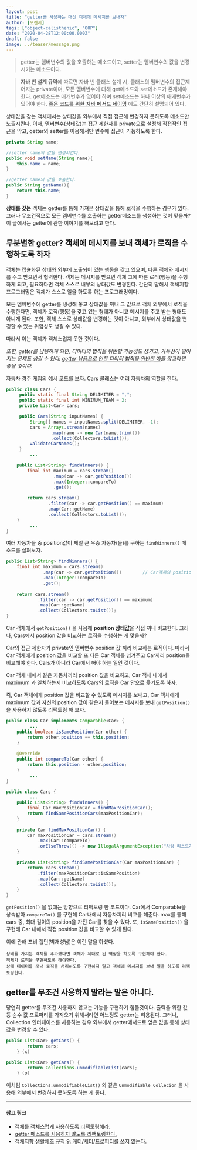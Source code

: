 ```yaml
---
layout: post
title: "getter를 사용하는 대신 객체에 메시지를 보내자"
author: [오렌지]
tags: ["object-calisthenic", "OOP"]
date: "2020-04-28T12:00:00.000Z"
draft: false
image: ../teaser/message.png
---
```


 > getter는 멤버변수의 값을 호출하는 메소드이고, setter는 멤버변수의 값을 변경시키는 메소드이다.


 > **자바 빈  설계 규약**에 따르면 자바 빈 클래스 설계 시,
 > 클래스의 멤버변수의 접근제어자는 private이며, 모든 멤버변수에 대해 get메소드와 set메소드가 존재해야 한다.
 > get메소드는 매개변수가 없어야 하며 set메소드는 하나 이상의 매개변수가 있어야 한다.
 > [좋은 코드를 위한 자바 메서드 네이밍](https://woowacourse.github.io/javable/2020-04-26/Method-Naming) 에도 간단히 설명되어 있다.

상태값을 갖는 객체에서는 상태값을 외부에서 직접 접근해 변경하지 못하도록 메소드만 노출시킨다.
이때, 멤버변수(상태값)는 접근 제한자를 private으로 설정해 직접적인 접근을 막고, getter와 setter를 이용해서만 변수에 접근이 가능하도록 한다.


```java
private String name;

//setter name의 값을 변경시킨다.
public void setName(String name){
    this.name = name;
}

//getter name의 값을 호출한다.
public String getName(){
    return this.name;
}
```

**상태를 갖는** 객체는 getter를 통해 가져온 상태값을 통해 로직을 수행하는 경우가 있다.
그러나 무조건적으로 모든 멤버변수를 호출하는  getter메소드를 생성하는 것이 맞을까?
이 글에서는 getter에 관한 이야기를 해보려고 한다.




## 무분별한 getter? 객체에 메시지를 보내 객체가 로직을 수행하도록 하자

객체는 캡슐화된 상태와 외부에 노출되어 있는 행동을 갖고 있으며, 다른 객체와 메시지를 주고 받으면서 협력한다.
객체는 메시지를 받으면 객체 그에 따른 로직(행동)을 수행하게 되고, 필요하다면 객체 스스로 내부의 상태값도 변경한다.
간단히 말해서 객체지향 프로그래밍은 객체가 스스로 일을 하도록 하는 프로그래밍이다.

모든 멤버변수에 getter를 생성해 놓고 상태값을 꺼내 그 값으로 객체 외부에서 로직을 수행한다면, 객체가 로직(행동)을 갖고 있는 형태가 아니고 메시지를 주고 받는 형태도 아니게 된다. 
또한, 객체 스스로 상태값을 변경하는 것이 아니고, 외부에서 상태값을 변경할 수 있는 위험성도 생길 수 있다.

따라서 이는 객체가 객체스럽지 못한 것이다.



*또한,
getter를 남용하게 되면, 디미터의 법칙을 위반할 가능성도 생기고, 가독성이 떨어지는 문제도 생길 수 있다.
[getter 남용으로 인한 디미터 법칙을 위반한 예](https://johngrib.github.io/wiki/law-of-demeter/#%EB%94%94%EB%AF%B8%ED%84%B0-%EB%B2%95%EC%B9%99%EC%9D%84-%EC%9C%84%EB%B0%98%ED%95%9C-%EC%BD%94%EB%93%9C---%EA%B8%B0%EC%B0%A8-%EC%B6%A9%EB%8F%8C)를 참고하면 좋을 것이다.*



자동차 경주 게임의 예시 코드를 보자.
Cars 클래스는 여러 자동차의 역할을 한다.

```java
public class Cars {
     public static final String DELIMITER = ",";
     public static final int MINIMUM_TEAM = 2;
     private List<Car> cars;

     public Cars(String inputNames) {
         String[] names = inputNames.split(DELIMITER, -1);
         cars = Arrays.stream(names)
                 .map(name -> new Car(name.trim()))
                 .collect(Collectors.toList());
         validateCarNames();
     }
         ...

    public List<String> findWinners() {
        final int maximum = cars.stream()
                  .map(car -> car.getPosition())	
                  .max(Integer::compareTo)
                  .get();
           
        return cars.stream()
                .filter(car -> car.getPosition() == maximum)
                .map(Car::getName)
                .collect(Collectors.toList());
    } 
         ...
}
```

여러 자동차들 중 position값이 제일 큰 우승 자동차(들)를 구하는 `findWinners()` 메소드를 살펴보자. 

```java
public List<String> findWinners() {
    final int maximum = cars.stream()
              .map(car -> car.getPosition())		// Car객체의 position = 자동차가 움직인 거리
              .max(Integer::compareTo)
              .get();
           
    return cars.stream()
            .filter(car -> car.getPosition() == maximum)
            .map(Car::getName)
            .collect(Collectors.toList());
} 
```

Car 객체에서 `getPosition()` 을 사용해 **position 상태값**을 직접 꺼내 비교한다.
그러나, Cars에서 position 값을 비교하는 로직을 수행하는 게 맞을까?

Car의 접근 제한자가 private인 멤버변수 position 값 끼리 비교하는 로직이다.
따라서 Car 객체에게 position 값을 비교할 또 다른 Car 객체를 넘겨주고 Car끼리 position을 비교해야 한다.
Cars가 아니라 Car에서 해야 하는 일인 것이다.

Car 객체 내에서 같은 자동차끼리 position 값을 비교하고, 
Car 객체 내에서 maximum 과 일치하는지 비교하도록 Cars의 로직을 Car 안으로 옮기도록 하자.

즉, Car 객체에게 position 값을 비교할 수 있도록 메시지를 보내고,
Car 객체에게 maximum 값과 자신의 position 값이 같은지 물어보는 메시지를 보내 `getPosition()` 을 사용하지 않도록 리팩토링 해 보자.

```java
public class Car implements Comparable<Car> {
         ...
    public boolean isSamePosition(Car other) {
        return other.position == this.position;
 	}
 	
    @Override
    public int compareTo(Car other) {
        return this.position - other.position;
    }
         ...
}

public class Cars {
         ...
    public List<String> findWinners() {
        final Car maxPositionCar = findMaxPositionCar();
        return findSamePositionCars(maxPositionCar);
    }
    
    private Car findMaxPositionCar() {
        Car maxPositionCar = cars.stream()
            .max(Car::compareTo)
            .orElseThrow(() -> new IllegalArgumentException("차량 리스트가 비었습니다."));
    }

    private List<String> findSamePositionCar(Car maxPositionCar) {
        return cars.stream()
            .filter(maxPositionCar::isSamePosition)
            .map(Car::getName)
            .collect(Collectors.toList());
    }
}
```
`getPosition()` 을 없애는 방향으로 리팩토링 한 코드이다.
Car에서 Comparable을 상속받아 `compareTo()` 를 구현해 Car내에서 자동차끼리 비교를 해준다.
max를 통해 cars 중, 최대 길이의 position을 가진 Car를 찾을 수 있다.
또, `isSamePosition()` 을 구현해 Car 내에서 직접 position 값을 비교할 수 있게 된다.




이에 관해 포비 캡틴(박재성님)은 이런 말을 하셨다.
```
상태를 가지는 객체를 추가했다면 객체가 제대로 된 역할을 하도록 구현해야 한다.
객체가 로직을 구현하도록 해야한다.
상태 데이터를 꺼내 로직을 처리하도록 구현하지 말고 객체에 메시지를 보내 일을 하도록 리팩토링한다.
```



## getter를 무조건 사용하지 말라는 말은 아니다.

당연히 getter를 무조건 사용하지 않고는 기능을 구현하기 힘들것이다.
출력을 위한 값 등 순수 값 프로퍼티를 가져오기 위해서라면 어느정도 getter는 허용된다.
그러나, Collection 인터페이스를 사용하는 경우 외부에서 getter메서드로 얻은 값을 통해 상태값을 변경할 수 있다.

```java
public List<Car> getCars() {
		return cars;
	} (x)

public List<Car> getCars() {
		return Collections.unmodifiableList(cars);
	} (o)
```
이처럼 `Collections.unmodifiableList()` 와 같은 `Unmodifiable Collecion` 을 사용해 외부에서 변경하지 못하도록 하는 게 좋다.



------

#### 참고 링크

+ [객체를 객체스럽게 사용하도록 리팩토링해라.](https://www.slipp.net/questions/559)
+ [getter 메소드를 사용하지 않도록 리팩토링한다.](https://www.slipp.net/questions/565)
+ [객체지향 생활체조 규칙 9: 게터/세터/프로퍼티를 쓰지 않는다.](https://developerfarm.wordpress.com/2012/02/01/object_calisthenics_10/)
